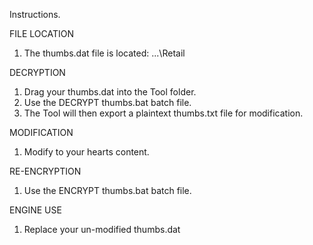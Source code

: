 Instructions.

FILE LOCATION
1. The thumbs.dat file is located: ...\Retail

DECRYPTION

1. Drag your thumbs.dat into the Tool folder.
2. Use the DECRYPT thumbs.bat batch file.
3. The Tool will then export a plaintext thumbs.txt file for modification.

MODIFICATION
1. Modify to your hearts content.

RE-ENCRYPTION
1. Use the ENCRYPT thumbs.bat batch file.

ENGINE USE
1. Replace your un-modified thumbs.dat

